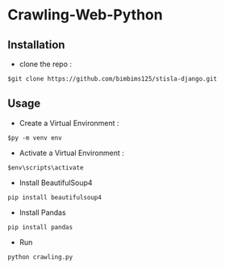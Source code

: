 # Crawling-Web-Python

## Installation
- clone the repo :
```
$git clone https://github.com/bimbims125/stisla-django.git
```

## Usage
- Create a Virtual Environment :
 ```
 $py -m venv env
 ```
- Activate a Virtual Environment :
 ```
 $env\scripts\activate
 ```
- Install BeautifulSoup4
 ```
 pip install beautifulsoup4
 ```
- Install Pandas
 ```
 pip install pandas
 ```
- Run
 ```
 python crawling.py
 ```
